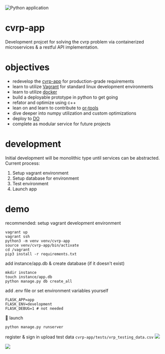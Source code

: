 ![Python application](https://github.com/christopherpryer/cvrp-app/workflows/Python%20application/badge.svg)

# cvrp-app
Development projcet for solving the cvrp problem via containerized microservices & a restful API implementation.

# objectives

- redevelop the [cvrp-app](https://github.com/christopherpryer/cvrp-app) for production-grade requirements
- learn to utilize [Vagrant](https://www.vagrantup.com/) for standard linux development environments
- learn to utilize [docker](https://www.docker.com/)
- build a deployable prototype in python to get going
- refator and optimize using c++
- lean on and learn to contribute to [or-tools](https://github.com/google/or-tools)
- dive deeper into numpy utilization and custom optimizations
- deploy to [DO](https://www.digitalocean.com/)
- complete as modular service for future projects

# development

Initial development will be monolithic type until services can be abstracted. Current process:

1. Setup vagrant environment
2. Setup database for environment
3. Test environment
4. Launch app

# demo

recommended: setup vagrant development environment
```
vagrant up
vagrant ssh
python3 -m venv venv/cvrp-app
source venv/cvrp-app/bin/activate
cd /vagrant
pip3 install -r requirements.txt
```

add instance/app.db & create database (if it doesn't exist)
```cmd/bash
mkdir instance
touch instance/app.db
python manage.py db create_all
```

add .env file or set environment variables yourself
```.env
FLASK_APP=app
FLASK_ENV=development
FLASK_DEBUG=1 # not needed
```

:rocket: launch
```cmd/bash
python manage.py runserver
```

register & sign in
upload test data 
```cvrp-app/tests/vrp_testing_data.csv```
![](https://github.com/christopherpryer/cvrp-app/blob/master/docs/img/v0.0.5_upload.PNG?raw=true)

![](https://github.com/christopherpryer/cvrp-app/blob/master/docs/img/v0.0.5.PNG?raw=true)
